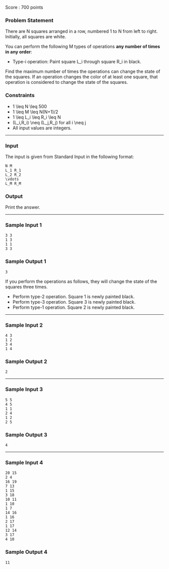 Score : 700 points

### Problem Statement

There are N squares arranged in a row, numbered 1 to N from left to right.
Initially, all squares are white.

You can perform the following M types of operations **any number of times in any order**:

* Type-i operation: Paint square L\_i through square R\_i in black.

Find the maximum number of times the operations can change the state of the squares.
If an operation changes the color of at least one square, that operation is considered to change the state of the squares.

### Constraints

* 1 \leq N \leq 500
* 1 \leq M \leq N(N+1)/2
* 1 \leq L\_i \leq R\_i \leq N
* (L\_i,R\_i) \neq (L\_j,R\_j) for all i \neq j
* All input values are integers.

---

### Input

The input is given from Standard Input in the following format:

```
N M
L_1 R_1
L_2 R_2
\vdots
L_M R_M
```

### Output

Print the answer.

---

### Sample Input 1

```
3 3
1 3
1 1
3 3
```

### Sample Output 1

```
3
```

If you perform the operations as follows, they will change the state of the squares three times.

* Perform type-2 operation. Square 1 is newly painted black.
* Perform type-3 operation. Square 3 is newly painted black.
* Perform type-1 operation. Square 2 is newly painted black.

---

### Sample Input 2

```
4 3
1 2
3 4
1 4
```

### Sample Output 2

```
2
```

---

### Sample Input 3

```
5 5
4 5
1 1
2 4
1 2
2 5
```

### Sample Output 3

```
4
```

---

### Sample Input 4

```
20 15
2 4
16 19
7 13
1 15
3 18
10 11
1 10
1 7
14 16
1 16
2 17
1 17
12 14
3 17
4 10
```

### Sample Output 4

```
11
```